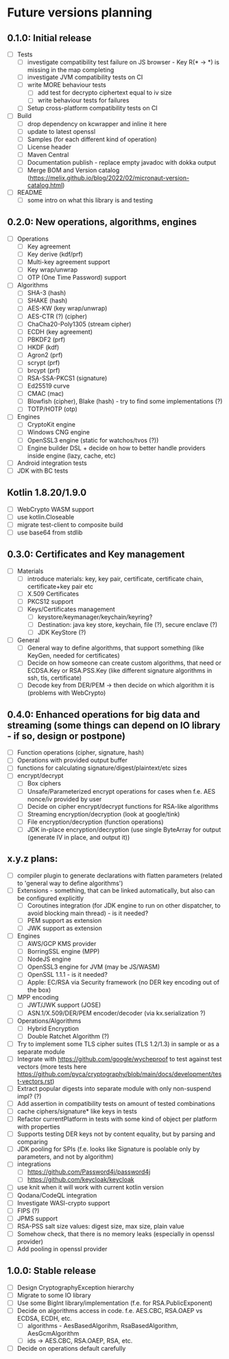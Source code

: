 # Future versions planning

## 0.1.0: Initial release

* [ ] Tests
    * [ ] investigate compatibility test failure on JS browser - Key R(* -> *) is missing in the map completing
    * [ ] investigate JVM compatibility tests on CI
    * [ ] write MORE behaviour tests
        * [ ] add test for decrypto ciphertext equal to iv size
        * [ ] write behaviour tests for failures
    * [ ] Setup cross-platform compatibility tests on CI
* [ ] Build
    * [ ] drop dependency on kcwrapper and inline it here
    * [ ] update to latest openssl
    * [ ] Samples (for each different kind of operation)
    * [ ] License header
    * [ ] Maven Central
    * [ ] Documentation publish - replace empty javadoc with dokka output
    * [ ] Merge BOM and Version catalog (https://melix.github.io/blog/2022/02/micronaut-version-catalog.html)
* [ ] README
    * [ ] some intro on what this library is and testing

## 0.2.0: New operations, algorithms, engines

* [ ] Operations
    * [ ] Key agreement
    * [ ] Key derive (kdf/prf)
    * [ ] Multi-key agreement support
    * [ ] Key wrap/unwrap
    * [ ] OTP (One Time Password) support
* [ ] Algorithms
    * [ ] SHA-3 (hash)
    * [ ] SHAKE (hash)
    * [ ] AES-KW (key wrap/unwrap)
    * [ ] AES-CTR (?) (cipher)
    * [ ] ChaCha20-Poly1305 (stream cipher)
    * [ ] ECDH (key agreement)
    * [ ] PBKDF2 (prf)
    * [ ] HKDF (kdf)
    * [ ] Agron2 (prf)
    * [ ] scrypt (prf)
    * [ ] brcypt (prf)
    * [ ] RSA-SSA-PKCS1 (signature)
    * [ ] Ed25519 curve
    * [ ] CMAC (mac)
    * [ ] Blowfish (cipher), Blake (hash) - try to find some implementations (?)
    * [ ] TOTP/HOTP (otp)
* [ ] Engines
    * [ ] CryptoKit engine
    * [ ] Windows CNG engine
    * [ ] OpenSSL3 engine (static for watchos/tvos (?))
    * [ ] Engine builder DSL + decide on how to better handle providers inside engine (lazy, cache, etc)
* [ ] Android integration tests
* [ ] JDK with BC tests

## Kotlin 1.8.20/1.9.0

* [ ] WebCrypto WASM support
* [ ] use kotlin.Closeable
* [ ] migrate test-client to composite build
* [ ] use base64 from stdlib

## 0.3.0: Certificates and Key management

* [ ] Materials
    * [ ] introduce materials: key, key pair, certificate, certificate chain, certificate+key pair etc
    * [ ] X.509 Certificates
    * [ ] PKCS12 support
    * [ ] Keys/Certificates management
        * [ ] keystore/keymanager/keychain/keyring?
        * [ ] Destination: java key store, keychain, file (?), secure enclave (?)
        * [ ] JDK KeyStore (?)
* [ ] General
    * [ ] General way to define algorithms, that support something (like KeyGen, needed for certificates)
    * [ ] Decide on how someone can create custom algorithms, that need or ECDSA.Key or RSA.PSS.Key
      (like different signature algorithms in ssh, tls, certificate)
    * [ ] Decode key from DER/PEM -> then decide on which algorithm it is (problems with WebCrypto)

## 0.4.0: Enhanced operations for big data and streaming (some things can depend on IO library - if so, design or postpone)

* [ ] Function operations (cipher, signature, hash)
* [ ] Operations with provided output buffer
* [ ] functions for calculating signature/digest/plaintext/etc sizes
* [ ] encrypt/decrypt
    * [ ] Box ciphers
    * [ ] Unsafe/Parameterized encrypt operations for cases when f.e. AES nonce/iv provided by user
    * [ ] Decide on cipher encrypt/decrypt functions for RSA-like algorithms
    * [ ] Streaming encryption/decryption (look at google/tink)
    * [ ] File encryption/decryption (function operations)
    * [ ] JDK in-place encryption/decryption (use single ByteArray for output (generate IV in place, and output it))

## x.y.z plans:

* [ ] compiler plugin to generate declarations with flatten parameters (related to 'general way to define algorithms')
* [ ] Extensions - something, that can be linked automatically, but also can be configured explicitly
    * [ ] Coroutines integration (for JDK engine to run on other dispatcher, to avoid blocking main thread) - is it needed?
    * [ ] PEM support as extension
    * [ ] JWK support as extension
* [ ] Engines
    * [ ] AWS/GCP KMS provider
    * [ ] BorringSSL engine (MPP)
    * [ ] NodeJS engine
    * [ ] OpenSSL3 engine for JVM (may be JS/WASM)
    * [ ] OpenSSL 1.1.1 - is it needed?
    * [ ] Apple: EC/RSA via Security framework (no DER key encoding out of the box)
* [ ] MPP encoding
    * [ ] JWT/JWK support (JOSE)
    * [ ] ASN.1/X.509/DER/PEM encoder/decoder (via kx.serialization ?)
* [ ] Operations/Algorithms
    * [ ] Hybrid Encryption
    * [ ] Double Ratchet Algorithm (?)
* [ ] Try to implement some TLS cipher suites (TLS 1.2/1.3) in sample or as a separate module
* [ ] Integrate with https://github.com/google/wycheproof to test against test vectors (more tests
  here https://github.com/pyca/cryptography/blob/main/docs/development/test-vectors.rst)
* [ ] Extract popular digests into separate module with only non-suspend impl? (?)
* [ ] Add assertion in compatibility tests on amount of tested combinations
* [ ] cache ciphers/signature* like keys in tests
* [ ] Refactor currentPlatform in tests with some kind of object per platform with properties
* [ ] Supports testing DER keys not by content equality, but by parsing and comparing
* [ ] JDK pooling for SPIs (f.e. looks like Signature is poolable only by parameters, and not by algorithm)
* [ ] integrations
    * [ ] https://github.com/Password4j/password4j
    * [ ] https://github.com/keycloak/keycloak
* [ ] use knit when it will work with current kotlin version
* [ ] Qodana/CodeQL integration
* [ ] Investigate WASI-crypto support
* [ ] FIPS (?)
* [ ] JPMS support
* [ ] RSA-PSS salt size values: digest size, max size, plain value
* [ ] Somehow check, that there is no memory leaks (especially in openssl provider)
* [ ] Add pooling in openssl provider

## 1.0.0: Stable release

* [ ] Design CryptographyException hierarchy
* [ ] Migrate to some IO library
* [ ] Use some BigInt library/implementation (f.e. for RSA.PublicExponent)
* [ ] Decide on algorithms access in code. f.e. AES.CBC, RSA.OAEP vs ECDSA, ECDH, etc.
    * [ ] algorithms - AesBasedAlgorihm, RsaBasedAlgorithm, AesGcmAlgorithm
    * [ ] ids -> AES.CBC, RSA.OAEP, RSA, etc.
* [ ] Decide on operations default carefully
